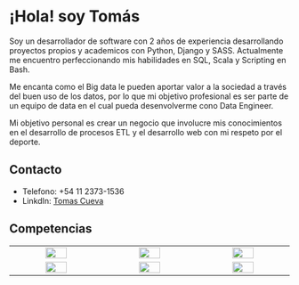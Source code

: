 # ¡Hola! soy Tomás
Soy un desarrollador de software con 2 años de experiencia desarrollando proyectos propios y academicos con Python, Django y SASS. Actualmente me encuentro perfeccionando mis habilidades en SQL, Scala y Scripting en Bash.

Me encanta como el Big data le pueden aportar valor a la sociedad a través del buen uso de los datos, por lo que mi objetivo profesional es ser parte de un equipo de data en el cual pueda desenvolverme cono Data Engineer.

Mi objetivo personal es crear un negocio que involucre mis conocimientos en el desarrollo de procesos ETL y el desarrollo web con mi respeto por el deporte.

## Contacto
* Telefono: +54 11 2373-1536
* LinkdIn: [Tomas Cueva](https://www.linkedin.com/in/data-engineer-analytics-science-python-r/)

## Competencias
<table style="text-align: center;">
  <tbody widht= "10%">
  <tr>
    <td width="5%" style="vertical-align: middle;"><a href="#" width="10%"><img src="https://www.vectorlogo.zone/logos/python/python-icon.svg" width="50%"></a></td>
    <td width="5%" style="vertical-align: middle;"><a href="#" width="10%"><img src="https://www.vectorlogo.zone/logos/scala-lang/scala-lang-icon.svg" width="50%"></a></td>
    <td width="5%" style="vertical-align: middle;"><a href="#" width="10%"><img src="https://www.vectorlogo.zone/logos/apache_spark/apache_spark-ar21.svg" width="50%"></a></td>
  </tr>
  <tr>
    <td width="5%" style="vertical-align: middle;"><a href="#" width="10%"><img src="https://www.vectorlogo.zone/logos/mysql/mysql-icon.svg" width="50%"></a></td>
    <td width="5%" style="vertical-align: middle;"><a href="#" width="10%"><img src="https://www.vectorlogo.zone/logos/git-scm/git-scm-icon.svg" width="50%"></a></td>
    <td width="5%" style="vertical-align: middle;"><a href="#" width="10%"><img src="https://www.vectorlogo.zone/logos/docker/docker-tile.svg" width="50%"></a></td>
  </tr>
  <tbody> 
</table>
